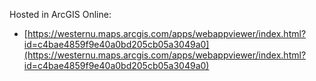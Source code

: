 Hosted in ArcGIS Online:

- [https://westernu.maps.arcgis.com/apps/webappviewer/index.html?id=c4bae4859f9e40a0bd205cb05a3049a0](https://westernu.maps.arcgis.com/apps/webappviewer/index.html?id=c4bae4859f9e40a0bd205cb05a3049a0)
